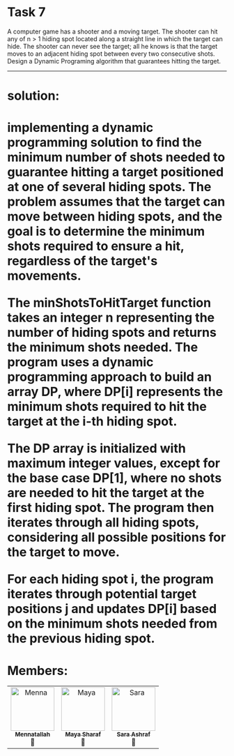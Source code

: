 # Task 7
A computer game has a shooter and a moving target. The shooter can hit any of n > 1 hiding spot located along a
straight line in which the target can hide. The shooter can never see the target; all he knows is that the target moves
to an adjacent hiding spot between every two consecutive shots. 
<br>
Design a Dynamic Programing algorithm that
guarantees hitting the target.
<hr>
<h1>solution:<h1>
<p>implementing a dynamic programming solution to find the minimum number of shots needed to guarantee hitting a target positioned at one of several hiding spots. The problem assumes that the target can move between hiding spots, and the goal is to determine the minimum shots required to ensure a hit, regardless of the target's movements.

The minShotsToHitTarget function takes an integer n representing the number of hiding spots and returns the minimum shots needed. The program uses a dynamic programming approach to build an array DP, where DP[i] represents the minimum shots required to hit the target at the i-th hiding spot.

The DP array is initialized with maximum integer values, except for the base case DP[1], where no shots are needed to hit the target at the first hiding spot. The program then iterates through all hiding spots, considering all possible positions for the target to move.

For each hiding spot i, the program iterates through potential target positions j and updates DP[i] based on the minimum shots needed from the previous hiding spot.<p>

# Members:
<table>
  <tbody>
    <tr>
      <td align="center" valign="top" width="33.33%"><a href="https://github.com/Mennatallah74"><img src="https://github.com/Mennatallah74.png" width="100px;" alt="Menna"/><br /><sub><b>Mennatallah</b></sub></a><br />🌸</td>
      <td align="center" valign="top" width="33.33%"><a href="https://github.com/MightyMaya"><img src="https://github.com/MightyMaya.png" width="100px;" alt="Maya"/><br /><sub><b>Maya Sharaf</b></sub></a><br />🌷</td>
      <td align="center" valign="top" width="33.33%"><a href="https://github.com/Saraashrf"><img src="https://github.com/Saraashrf.png" width="100px;" alt="Sara"/><br /><sub><b>Sara Ashraf</b></sub></a><br />🌟</td>
    </tr>
  </tbody>
</table>
